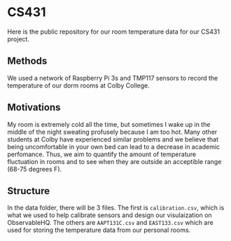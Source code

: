 # CS431
Here is the public repository for our room temperature data for our CS431 project.


## Methods
We used a network of Raspberry Pi 3s and TMP117 sensors to record the temperature of our dorm rooms at Colby College.

## Motivations
My room is extremely cold all the time, but sometimes I wake up in the middle of the night sweating profusely because I am too hot.  Many other students at Colby have experienced similar problems and we believe that being uncomfortable in your own bed can lead to a decrease in academic perfomance.  Thus, we aim to quantify the amount of temperature fluctuation in rooms and to see when they are outside an acceptible range (68-75 degrees F).

## Structure
In the data folder, there will be 3 files.  The first is `calibration.csv`, which is what we used to help calibrate sensors and design our visulaization on ObservableHQ.  The others are `AAPT131C.csv` and `EAST133.csv` which are used for storing the temperature data from our personal rooms.
